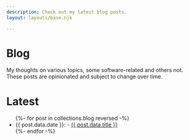 ```yaml
---
description: Check out my latest blog posts.
layout: layouts/base.njk

---
```


# Blog

My thoughts on various topics, some software-related and others not. These posts are opinionated and subject to change over time.

# Latest

<ul>
    {%- for post in collections.blog reversed -%}
    <li>{{ post.data.date }}: - <a href="{{ post.url }}">{{ post.data.title }}</a></li>
    {%- endfor -%}
</ul>
